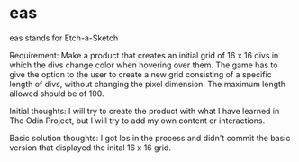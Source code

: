 # eas

eas stands for Etch-a-Sketch

Requirement:
Make a product that creates an initial grid of 16 x 16 divs in which the divs change color when hovering over them. The game has to give the option to the user to create a new grid consisting of a specific length of divs, without changing the pixel dimension. The maximum length allowed should be of 100.

Initial thoughts:
I will try to create the product with what I have learned in The Odin Project, but I will try to add my own content or interactions.

Basic solution thoughts:
I got los in the process and didn't commit the basic version that displayed the inital 16 x 16 grid.
